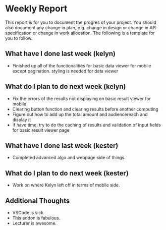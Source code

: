 # Weekly Report

This report is for you to document the progres of your project. You should also document any change in plan, e.g. change in design or change in API specification or change in work allocation. The following is a template for you to follow.

## What have I done last week (kelyn)

-   Finished up all of the functionalities for basic data viewer for mobile except pagination. styling is needed for data viewer

## What do I plan to do next week (kelyn)

-  Fix the errors of the results not displaying on basic result viewer for mobile
-  Clearing button function and clearing results before another computing
-  Figure out how to add up the total amount and audiencereach and display it
-  If have time, try to do the caching of results and validation of input fields for basic result viewer page

## What have I done last week (kester)

-   Completed advanced algo and webpage side of things.

## What do I plan to do next week (kester)

-   Work on where Kelyn left off in terms of mobile side.

## Additional Thoughts

-   VSCode is sick.
-   This addon is fabulous.
-   Lecturer is awesome.
